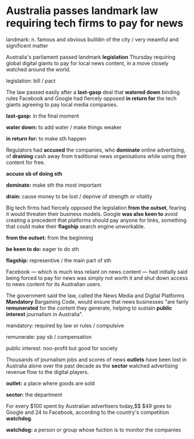 # Australia passes **landmark** law requiring tech firms to pay for news

landmark: n. famous and obvious bulildin of the city / very meamful and significent matter

Australia's parliament passed landmark **legislation** Thursday requiring global digital giants to pay for local news content, in a move closely watched around the world.

legislation: bill / pact

The law passed easily after a **last-gasp** deal that **watered down** binding rules Facebook and Google had fiercely opposed **in return for** the tech giants agreeing to pay local media companies.

**last-gasp:** in the final moment

**water down:** to add water / make things weaker

**in return for:**  to make sth happen

Regulators had **accused** the companies, who **dominate** online advertising, of **draining** cash away from traditional news organisations while using their content for free.

**accuse sb of doing sth** 

**dominate:** make sth the most important

**drain:** cause money to be lost / deprive of strength or vitality

Big tech firms had fiercely opposed the legislation **from the outset**, fearing it would threaten their business models. Google **was also keen to** avoid creating a precedent that platforms should pay anyone for links, something that could make their **flagship** search engine unworkable.

**from the outset:** from the beginning

**be keen to do:** eager to do sth

**flagship:** representive / the main part of sth

Facebook — which is much less reliant on news content — had initially said being forced to pay for news was simply not worth it and shut down access to news content for its Australian users.

The government said the law, called the News Media and Digital Platforms **Mandatory** Bargaining Code, would ensure that news businesses "are fairly **remunerated** for the content they generate, helping to sustain **public interest** journalism in Australia".

mandatory: required by law or rules / compulsive

remunerate: pay sb / compensation

public interest: noo-profit but good for society

Thousands of journalism jobs and scores of news **outlets** have been lost in Australia alone over the past decade as the **sector** watched advertising revenue flow to the digital players.

**outlet:** a place where goods are sold

**sector:** the department 

For every $\$$100 spent by Australian advertisers today,$\$ $49 goes to Google and ​24 to Facebook, according to the country's competition **watchdog**.

**watchdog:**  a person or group whose fuction is to monitor the companies

















